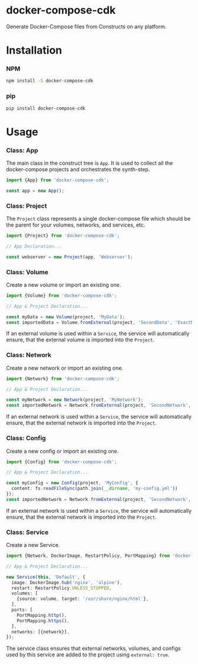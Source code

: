 # docker-compose-cdk

Generate Docker-Compose files from Constructs on any platform.

# Installation

### NPM

```bash
npm install -S docker-compose-cdk
```

### pip

```bash
pip install docker-compose-cdk
```

# Usage

### Class: App

The main class in the construct tree is `App`.
It is used to collect all the docker-compose projects and orchestrates the synth-step.

```typescript
import {App} from 'docker-compose-cdk';

const app = new App();
```

### Class: Project

The `Project` class represents a single docker-compose file which should be the parent for your volumes, networks, and
services, etc.

```typescript
import {Project} from 'docker-compose-cdk';

// App Declaration...

const webserver = new Project(app, 'Webserver');
```

### Class: Volume

Create a new volume or import an existing one.

```typescript
import {Volume} from 'docker-compose-cdk';

// App & Project Declaration...

const myData = new Volume(project, 'MyData');
const importedData = Volume.fromExternal(project, 'SecondData', 'ExactNameOfTheVolume');
```

If an external volume is used within a `Service`, the service will automatically ensure, that the external volume is
imported into the `Project`.

### Class: Network

Create a new network or import an existing one.

```typescript
import {Network} from 'docker-compose-cdk';

// App & Project Declaration...

const myNetwork = new Network(project, 'MyNetwork');
const importedNetwork = Network.fromExternal(project, 'SecondNetwork', 'ExactNameOfTheNetwork');
```

If an external network is used within a `Service`, the service will automatically ensure, that the external network is
imported into the `Project`.

### Class: Config

Create a new config or import an existing one.

```typescript
import {Config} from 'docker-compose-cdk';

// App & Project Declaration...

const myConfig = new Config(project, 'MyConfig', {
  content: fs.readFileSync(path.join(__dirname, 'my-config.yml'))
});
const importedNetwork = Network.fromExternal(project, 'SecondNetwork', 'ExactNameOfTheNetwork');
```

If an external network is used within a `Service`, the service will automatically ensure, that the external network is
imported into the `Project`.

### Class: Service

Create a new Service.

```typescript
import {Network, DockerImage, RestartPolicy, PortMapping} from 'docker-compose-cdk';

// App & Project Declaration...

new Service(this, 'Default', {
  image: DockerImage.hub('nginx', 'alpine'),
  restart: RestartPolicy.UNLESS_STOPPED,
  volumes: [
    {source: volume, target: '/usr/share/nginx/html'},
  ],
  ports: [
    PortMapping.http(),
    PortMapping.https(),
  ],
  networks: [{network}],
});
```

The service class ensures that external networks, volumes, and configs used by this service are added to the project
using `external: true`.
